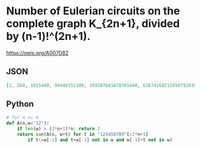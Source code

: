 # Number of Eulerian circuits on the complete graph K\_\{2n\+1\}, divided by \(n\-1\)\!^\(2n\+1\)\.
https://oeis.org/A007082
## JSON
```JSON
[2, 264, 1015440, 90449251200, 169107043478365440, 6267416821165079203599360, 4435711276305905572695127676467200, 58393052751308545653929138771580386824519680, 14021772793551297695593332913856884153315254190271692800, 60498832138791357698014788383803842810832836262245623803123983974400]
```
## Python
```Python
# for n <= 4
def A(n,w="12"):
    if len(w) > (2*n+1)*n: return 2
    return sum(A(n, w+t) for t in "123456789"[:2*n+1]
        if t!=w[-1] and t+w[-1] not in w and w[-1]+t not in w)
```
